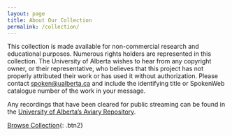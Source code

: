 ```yaml
---
layout: page
title: About Our Collection
permalink: /collection/
---
```


This collection is made available for non-commercial research and educational purposes. Numerous rights holders are represented in this collection. The University of Alberta wishes to hear from any copyright owner, or their representative, who believes that this project has not properly attributed their work or has used it without authorization. Please contact spoken@ualberta.ca and include the identifying title or SpokenWeb catalogue number of the work in your message.

Any recordings that have been cleared for public streaming can be found in the [University of Alberta’s Aviary Repository](https://ualberta.aviaryplatform.com/). 


[Browse Collection](https://ualberta.aviaryplatform.com/collections/1783){: .btn2}


<!--

### Browse Audio


{% include collection_gallery.html collection='spokenweb' facet_by='object_type' %}

-->